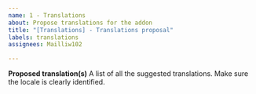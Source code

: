 ```yaml
---
name: 1 - Translations
about: Propose translations for the addon
title: "[Translations] - Translations proposal"
labels: translations
assignees: Mailliw102

---
```


**Proposed translation(s)**
A list of all the suggested translations. Make sure the locale is clearly identified.
